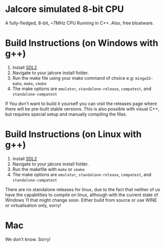 # Jalcore simulated 8-bit CPU
A fully-fledged, 8-bit, ~7MHz CPU Running in C++. Also, free bloatware.

# Build Instructions (on Windows with g++)
1. Install [SDL2](https://wiki.libsdl.org/Installation)
2. Navigate to your jalcore install folder.
3. Run the make file using your make command of choice  e.g: `mingw32-make`, `make`, `cmake`
4. The make options are `emulator`, `standalone-release`, `compatest`, and `standalone-compatest`

If You don't want to build it yourself you can visit the releases page where there will be pre-built stable versions.
This is also possible with visual C++, but requires special setup and manually compiling the files.

# Build Instructions (on Linux with g++)
1. Install [SDL2](https://wiki.libsdl.org/Installation)
2. Navigate to your jalcore install folder.
3. Run the makefile with `make` or `cmake`
4. The make options are `emulator`, `standalone-release`, `compatest`, and `standalone-compatest`

There are no standalone releases for linux, due to the fact that neither of us have the capabilities to compile on linux, although with the current state of Windows 11 that might change soon. Either build from source or use WINE or virtualisation only, sorry!

# Mac
We don't know. Sorry!
